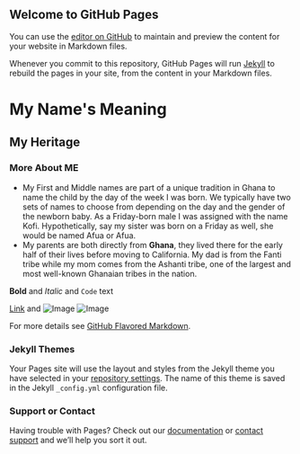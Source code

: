 ## Welcome to GitHub Pages

You can use the [editor on GitHub](https://github.com/KofiAddo/My-Name/edit/main/README.md) to maintain and preview the content for your website in Markdown files.

Whenever you commit to this repository, GitHub Pages will run [Jekyll](https://jekyllrb.com/) to rebuild the pages in your site, from the content in your Markdown files.




# My Name's Meaning 
## My Heritage
### More About ME

- My First and Middle names are part of a unique tradition in Ghana to name the child by the day of the week I was born. We typically have two sets of names to choose from depending on the day and the gender of the newborn baby. As a Friday-born male I was assigned with the name Kofi. Hypothetically, say my sister was born on a Friday as well, she would be named Afua or Afua. 
- My parents are both directly from **Ghana**, they lived there for the early half of their lives before moving to California. My dad is from the Fanti tribe while my mom comes from the Ashanti tribe, one of the largest and most well-known Ghanaian tribes in the nation. 

**Bold** and _Italic_ and `Code` text

[Link](https://www.instagram.com/_kofiaddo/?hl=en) and ![Image](https://food.jumia.com.gh/blog/wp-content/uploads/2017/03/ashanti-rich-660x400.jpg)
![Image](https://netstorage-yen.akamaized.net/images/3o3bpd10qts21b2a1g.jpg?imwidth=900)



For more details see [GitHub Flavored Markdown](https://guides.github.com/features/mastering-markdown/).

### Jekyll Themes

Your Pages site will use the layout and styles from the Jekyll theme you have selected in your [repository settings](https://github.com/KofiAddo/My-Name/settings). The name of this theme is saved in the Jekyll `_config.yml` configuration file.

### Support or Contact

Having trouble with Pages? Check out our [documentation](https://docs.github.com/categories/github-pages-basics/) or [contact support](https://github.com/contact) and we’ll help you sort it out.
